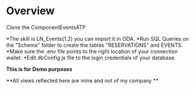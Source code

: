 # Overview

Clone the ComponentEventsATP

*The skill is LN_Events(1.2) you can import it in ODA.
*Run SQL Queries on the "Schema" folder to create the tables "RESERVATIONS" and EVENTS.
*Make sure the .env file points to the right location of your connection wallet.
*Edit dbConfig.js file to the login credentials of your database.

**This is for Demo purposes** 

**All views reflected here are mine and not of my company **
